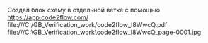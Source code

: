 Cоздал блок схему в отдельной ветке с помощью https://app.code2flow.com/
file:///C:/GB_Verification_work/code2flow_l8WwcQ.pdf
file:///C:\GB_Verification_work\code2flow_l8WwcQ_page-0001.jpg